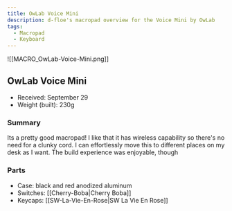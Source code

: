 ```yaml
---
title: OwLab Voice Mini
description: d-floe's macropad overview for the Voice Mini by OwLab
tags:
  - Macropad
  - Keyboard
---
```


![[MACRO_OwLab-Voice-Mini.png]]

## OwLab Voice Mini

- Received: September 29
- Weight (built): 230g

### Summary

Its a pretty good macropad! I like that it has wireless capability so there's no need for a clunky cord. I can effortlessly move this to different places on my desk as I want.
The build experience was enjoyable, though

### Parts

- Case: black and red anodized aluminum
- Switches: [[Cherry-Boba|Cherry Boba]]
- Keycaps: [[SW-La-Vie-En-Rose|SW La Vie En Rose]]
